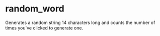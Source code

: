 # random_word
Generates a random string 14 characters long and counts the number of times you've clicked to generate one.
